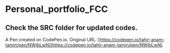 # Personal_portfolio_FCC

## Check the SRC folder for updated codes.

A Pen created on CodePen.io. Original URL: [https://codepen.io/tahir-anam-tamin/pen/NWjbLwN](https://codepen.io/tahir-anam-tamin/pen/NWjbLwN).


